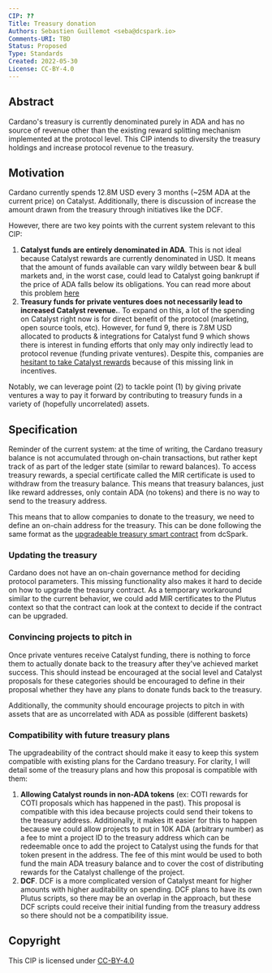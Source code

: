 ```yaml
---
CIP: ??
Title: Treasury donation
Authors: Sebastien Guillemot <seba@dcspark.io>
Comments-URI: TBD
Status: Proposed
Type: Standards
Created: 2022-05-30
License: CC-BY-4.0
---
```


## Abstract

Cardano's treasury is currently denominated purely in ADA and has no source of revenue other than the existing reward splitting mechanism implemented at the protocol level. This CIP intends to diversity the treasury holdings and increase protocol revenue to the treasury.

## Motivation

Cardano currently spends 12.8M USD every 3 months (~25M ADA at the current price) on Catalyst. Additionally, there is discussion of increase the amount drawn from the treasury through initiatives like the DCF.

However, there are two key points with the current system relevant to this CIP:

1. **Catalyst funds are entirely denominated in ADA**. This is not ideal because Catalyst rewards are currently denominated in USD. It means that the amount of funds available can vary wildly between bear & bull markets and, in the worst case, could lead to Catalyst going bankrupt if the price of ADA falls below its obligations. You can read more about this problem [here](https://uncommoncore.co/a-new-mental-model-for-defi-treasuries/)
2. **Treasury funds for private ventures does not necessarily lead to increased Catalyst revenue.**. To expand on this, a lot of the spending on Catalyst right now is for direct benefit of the protocol (marketing, open source tools, etc). However,  for fund 9, there is 7.8M USD allocated to products & integrations for Catalyst fund 9 which shows there is interest in funding efforts that only may only indirectly lead to protocol revenue (funding private ventures). Despite this, companies are [hesitant to take Catalyst rewards](https://twitter.com/blakelockbrown/status/1530968246332952576) because of this missing link in incentives.

Notably, we can leverage point (2) to tackle point (1) by giving private ventures a way to pay it forward by contributing to treasury funds in a variety of (hopefully uncorrelated) assets.

## Specification

Reminder of the current system: at the time of writing, the Cardano treasury balance is not accumulated through on-chain transactions, but rather kept track of as part of the ledger state (similar to reward balances). To access treasury rewards, a special certificate called the MIR certificate is used to withdraw from the treasury balance. This means that treasury balances, just like reward addresses, only contain ADA (no tokens) and there is no way to send to the treasury address.

This means that to allow companies to donate to the treasury, we need to define an on-chain address for the treasury. This can be done following the same format as the [upgradeable treasury smart contract](https://github.com/dcSpark/plutus-smart-contract-upgrade-dApp) from dcSpark.

### Updating the treasury

Cardano does not have an on-chain governance method for deciding protocol parameters. This missing functionality also makes it hard to decide on how to upgrade the treasury contract. As a temporary workaround similar to the current behavior, we could add MIR certificates to the Plutus context so that the contract can look at the context to decide if the contract can be upgraded.

### Convincing projects to pitch in

Once private ventures receive Catalyst funding, there is nothing to force them to actually donate back to the treasury after they've achieved market success. This should instead be encouraged at the social level and Catalyst proposals for these categories should be encouraged to define in their proposal whether they have any plans to donate funds back to the treasury.

Additionally, the community should encourage projects to pitch in with assets that are as uncorrelated with ADA as possible (different baskets)

### Compatibility with future treasury plans

The upgradeability of the contract should make it easy to keep this system compatible with existing plans for the Cardano treasury. For clarity, I will detail some of the treasury plans and how this proposal is compatible with them:

1. **Allowing Catalyst rounds in non-ADA tokens** (ex: COTI rewards for COTI proposals which has happened in the past). This proposal is compatible with this idea because projects could send their tokens to the treasury address. Additionally, it makes itt easier for this to happen because we could allow projects to put in 10K ADA (arbitrary number) as a fee to mint a project ID to the treasury address which can be redeemable once to add the project to Catalyst using the funds for that token present in the address. The fee of this mint would be used to both fund the main ADA treasury balance and to cover the cost of distributing rewards for the Catalyst challenge of the project.
2. **DCF**. DCF is a more complicated version of Catalyst meant for higher amounts with higher auditability on spending. DCF plans to have its own Plutus scripts, so there may be an overlap in the approach, but these DCF scripts could receive their initial funding from the treasury address so there should not be a compatibility issue.

## Copyright

This CIP is licensed under [CC-BY-4.0](https://creativecommons.org/licenses/by/4.0/legalcode)

[CIP-0008]: https://github.com/cardano-foundation/CIPs/tree/master/CIP-0008
